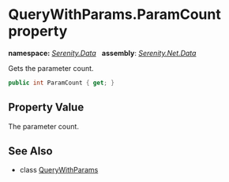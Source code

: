 # QueryWithParams.ParamCount property
**namespace:** *[Serenity.Data](../../README.md#serenity.data-namespace)*   **assembly**: *[Serenity.Net.Data](../../README.md)*

Gets the parameter count.

```csharp
public int ParamCount { get; }
```

## Property Value

The parameter count.

## See Also

* class [QueryWithParams](../QueryWithParams.md)
